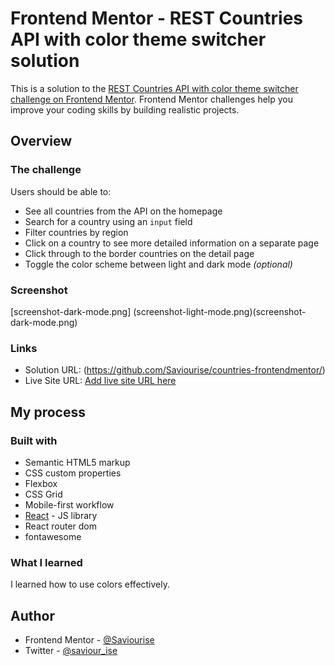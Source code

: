 # Frontend Mentor - REST Countries API with color theme switcher solution

This is a solution to the [REST Countries API with color theme switcher challenge on Frontend Mentor](https://www.frontendmentor.io/challenges/rest-countries-api-with-color-theme-switcher-5cacc469fec04111f7b848ca). Frontend Mentor challenges help you improve your coding skills by building realistic projects. 

## Overview

### The challenge

Users should be able to:

- See all countries from the API on the homepage
- Search for a country using an `input` field
- Filter countries by region
- Click on a country to see more detailed information on a separate page
- Click through to the border countries on the detail page
- Toggle the color scheme between light and dark mode *(optional)*

### Screenshot

[screenshot-dark-mode.png] (screenshot-light-mode.png)(screenshot-dark-mode.png)

### Links

- Solution URL: (https://github.com/Saviourise/countries-frontendmentor/)
- Live Site URL: [Add live site URL here](https://your-live-site-url.com)

## My process

### Built with

- Semantic HTML5 markup
- CSS custom properties
- Flexbox
- CSS Grid
- Mobile-first workflow
- [React](https://reactjs.org/) - JS library
- React router dom
- fontawesome

### What I learned

I learned how to use colors effectively.

## Author

- Frontend Mentor - [@Saviourise](https://www.frontendmentor.io/profile/Saviourise)
- Twitter - [@saviour_ise](https://www.twitter.com/saviour_ise)
